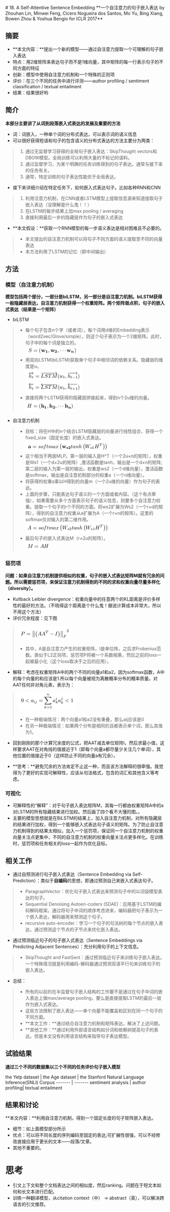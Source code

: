 <meta http-equiv="content-type" content="text/html; charset=UTF-8">
# 18. A Self-Attentive Sentence Embedding
**一个自注意力的句子嵌入表达 by Zhouhan Lin, Minwei Feng, Cicero Nogueira dos Santos, Mo Yu, Bing Xiang, Bowen Zhou & Yoshua Bengio for ICLR 2017**

## 摘要
* **本文内容：**提出一个新的模型——通过自注意力提取一个可理解的句子嵌入表达
* 特点：用2维矩阵来表达句子而不是1维向量，其中矩阵的每一行表示句子的不同方面的特征
* 创新：模型中使用自注意力机制和一个特殊的正则项
* 评价：在三个不同的任务中进行评测——author profiling / sentiment classification / textual entailment
* 结果：结果很好哟

## 简介
**本部分主要讲了从词到段落嵌入式表达的发展及重要的方法**<br>

* 词：词嵌入，一种单个词的分布式表达，可以表示词的语义信息
* 可以很好获得短语和句子的包含语义的分布式表达的方法主要分为两类：
> 1. 通过无监督学习获得的全局句子嵌入表达：SkipThought vectors和DBOW模型。全局训练可以利用大量的不标记的语料。
> 2. 通过监督学习，为某个明确的任务训练得到的句子表达。通常与接下来的任务有关。
> 3. 通常，特定训练的句子表达性能优于全局表达。

* 接下来详细介绍在特定任务下，如何嵌入式表达句子。比如各种RNN和CNN
> 1. 利用注意力机制，在CNN或者LSTM模型上提取信息源来知道提取句子嵌入表达（没理解是什么鬼！！）
> 2. 在LSTM的每步结果上加max pooling / averaging
> 3. 直接利用最后一步的隐藏层作为句子的嵌入式表达

* **本文假设：**获取一个RNN模型的每一步语义表达是相对困难且不必要的。
> * 本文提出的自注意力机制可以将句子不同方面的语义提取至不同的向量表达
> * 本方法利用了LSTM的记忆（即中间输出）

## 方法
### 模型（自注意力机制）
**模型包括两个部分，一部分是biLSTM，另一部分是自注意力机制。biLSTM获得一般隐藏层表达，自注意力机制获得一个权重矩阵。两个矩阵做点积，句子的嵌入式表达（结果是一个矩阵）**<br>

* biLSTM
> * 每个句子包含n个字（或者词），每个词用d维的Embedding表示（word2vec/Glove/simple），则这个句子表示为一个2维矩阵。此时，句子中的每个词是独立的。<br>
> ![sentence](./imgs/sentence.png)
> * 用双向LSTM(biLSTM)获取单个句子中相邻词的依赖关系。隐藏层的维度是u。<br>
> ![biLSTM](./imgs/biLSTM.png)
> * 直接将两个LSTM获得的隐藏层拼接起来，得到n个2u维的向量。<br>
> ![H](./imgs/H.png)

* 自注意力机制
> * 目标：将在H中的n个结合LSTM隐藏层的向量进行线性组合，获得一个fixed_size（固定长度）的嵌入式表达。<br>
> ![weight_a](./imgs/weight_a.png)
> * 这个相当于两层MLP。第一层的输入是H^T（一个2u×n的矩阵），权重是Ws1（一个d×2u的矩阵）,激活函数是tanh，输出是一个d×n的矩阵;第二层的输入为第一层的输出，权重是ws2（一个d维向量），激活函数是softmax，输出是自注意机制部分的权重a（一个n维向量）。
> * 将获得的权重a乘以H得到的向量m（一个2u维的向量）作为句子的表达。
> * 上面的步骤，只能表达句子语义的一个方面或者内容。（这个有点牵强），如果需要从多个方面表示句子的语义信息，则要多个自注意力权重。提取一个句子的r个不同的方面。将ws2扩展为Ws2（一个r×d的矩阵），得到的自注意力权重从a扩展为A（一个r×n的矩阵）。这里的softmax仅对输入的第二维作用。<br>
> ![weights_A](./imgs/weights_A.png)
> * 最后句子的嵌入式表达M（r×2u的矩阵）。<br>
> ![M](./imgs/M.png)

### 惩罚项
**问题：如果自注意力机制提供相似的权重，句子的嵌入式表达矩阵M就有冗余的问题。所以需要惩罚项，来保证注意力机制得到的不同的求和权重向量尽量多样化（diversity）。**<br>

* Kullback Leibler divergence：权重向量中的任意两个的KL距离是评价多样性的最好的方法。（不晓得这个距离是个什么鬼！据说计算成本非常大，所以不用这个方法）
* 评价冗余程度：见下图
> ![measure_redundancy](./imgs/measure_redundancy.png)<br>
> * 其中，A是自注意力产生的权重矩阵，I是单位阵，之后求Frobenius范数。类似于L2正则项，惩罚项P将被一个系数相乘，然后之前的loss一起被最小化（这个loss取决于之后的应用）。

* 解释：考虑在权重矩阵A中的两个不同的向量a1和a2，因为softmax函数，A中的每个向量的和应该是1.所以每个向量被视为离散概率分布的概率质量。对AAT任何非对角元素，表示为：
> ![aij](./imgs/aij.png)<br>
> * 在一种极端情况：两个向量a1和a2没有重叠，那么aij应该是0
> * 在另一种极端情况：如果两个分布是相同的且都表示单个词，那么其值为1。

* 回到刚刚的那个计算冗余度的公式，把AAT减去单位矩阵I，然后求最小值，这样要求AAT在对角线的值接近于1（即每个向量a都尽量少关注几个单词），其他位置的值接近于0（这样防止不同的向量a有冗余）。

* **思考：**避免冗余的方法肯定不止这一种，而且该方法解释的很牵强。我觉得为了更好的实现可解释性，应该从句法格式，包含的词汇和其他含义等考虑。

### 可视化
* 可解释性的“解释”：对于句子嵌入表达矩阵M，其每一行都由权重矩阵A中的a对LSTM的所有隐藏结果进行加权。然后画了四个看不大懂的图。。
* 主要的模型思想就是在BiLSTM的结果上，加入自注意力机制，对所有隐藏层的结果进行加权，得到一个能够嵌入式表达句子语义的矩阵。为了防止自注意力机制得到的结果太相似，加入一个惩罚项，保证同一个自注意力机制的权重向量关注点更集中，不同的自注意力机制的权重向量关注点更多样化。在训练时，惩罚项和任务相关的loss一起作为优化目标。

## 相关工作
* 通过自预测进行句子嵌入式表达（Sentence Embedding via Self-Prediction）：类似于**自编码**的思想，即通过预测自己来嵌入式表达句子。
> * ParagraphVector：优化句子嵌入式表达来预测句子中的以词袋模型表达的句子。
> * Sequential Denoising Autoen-coders (SDAE)：应用基于LSTM的编码解码框架。通过将句子中词的顺序考虑进来，编码器把句子表示为一个嵌入表达，解码器用来预测这个句子。
> * recursive auto-encoder：学习一个句子的句法树的每个节点的嵌入表达，通过预测这个节点的子节点来优化嵌入表达。

* 通过预测临近句子的句子嵌入式表达（Sentence Embeddings via Predicting Adjacent Sentences）：充分利用句子的上下文信息。
> * SkipThought and FastSent：通过预测临近句子来训练句子嵌入表达。一个特殊情况就是利用编码-解码器通过预测双语平行句来训练句子的嵌入表达。

* 总结：
> * 所有的以前的在半监督句子嵌入结构的工作要不是通过在句子中词的嵌入表达上做max/average pooling，要么是直接提取LSTM的最后一层作为嵌入式表达。
> * 这些方法限制了嵌入表达——单个向量不能覆盖和区别在同一个句子的不同方面。
> * **本文工作：**通过结合自注意力机制和矩阵表达，解决了上述问题。
> * **其他工作：**通过利用外部语言结构如分词和依赖树提高句子的表达。但是本文没有利用语言结构来指导句子表达模型。

## 试验结果
**通过三个不同的数据集以三个不同的任务评价句子嵌入模型**<br>

the Yelp dataset | the Age dataset | the Stanford Natural Language Inference(SNLI) Corpus
------- | -------
sentiment analysis | author profiling| textual entailment

## 结果和讨论
**本文内容：**利用自注意力机制，得到一个固定长度的句子矩阵嵌入表达。<br>

* 细节：如上面模型部分所示
* 优点：可以将不同长度的序列编码至固定的表达;可扩展性很强，可以不经修改直接应用于更长的文本——段落/文章。
* 其他不重要的。

# 思考
* 引文上下文和整个文档表达之间的相似度，然后ranking。问题在于短文本如何和长文本进行匹配。
* 训练一种翻译模型，从citation context（中） -> abstract（英），可以解决跨语言的引文推荐。 
